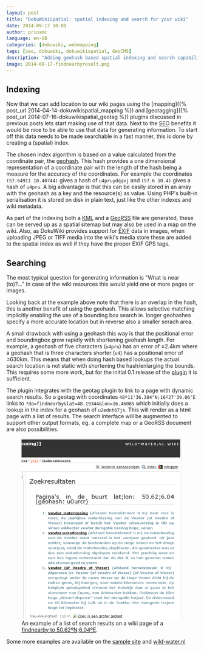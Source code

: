 ```yaml
---
layout: post
title: "DokuWikiSpatial: spatial indexing and search for your wiki"
date: 2014-09-17 10:00
author: prinsmc
language: en-GB
categories: [dokuwiki, webmapping]
tags: [seo, dokuwiki, dokuwikispatial, GeoCMS]
description: "Adding geohash based spatial indexing and search capabilities to DokuWiki."
image: 2014-09-17-findnearbyresult.png
---
```


## Indexing

Now that we can add location to our wiki pages using the [mapping]({% post_url 2014-04-14-dokuwikispatial_mapping %})
and [geotagging]({% post_url 2014-07-16-dokuwikispatial_geotag %}) plugins discussed in previous posts 
lets start making use of that data. Next to the <abbr title="Search Engine Optimization">SEO</abbr> benefits it would be nice to be 
able to use that data for generating information. To start off this data needs to be made 
searchable in a fast manner, this is done by creating a (spatial) index.

The chosen index algorithm is based on a value calculated from the coordinate pair, the 
[geohash](https://en.wikipedia.org/wiki/Geohash). This hash provides a one dimensional 
representation of a coordinate pair with the length of the hash being a measure for the 
accuracy of the coordinates. For example the coordinates `(57.64911 10.40744)` gives a 
hash of `u4pruydqqvj` and `(57.6 10.4)` gives a hash of `u4pru`.
A big advantage is that this can be easily stored in an array with the geohash as a key and the 
resource(s) as value. Using PHP's built-in serialisation it is stored on disk in plain text, 
just like the other indexes and wiki metadata.

As part of the indexing both a [KML](https://en.wikipedia.org/wiki/Keyhole_Markup_Language) 
and a [GeoRSS](https://en.wikipedia.org/wiki/GeoRSS) file are generated, 
these can be served up as a spatial sitemap but may also be used in a map on the wiki. Also, as 
DokuWiki provides support for [EXIF](https://en.wikipedia.org/wiki/Exchangeable_image_file_format#Geolocation) 
data in images, when uploading JPEG or TIFF media into the wiki's media store these are added to the 
spatial index as well if they have the proper EXIF GPS tags.


## Searching

The most typical question for generating information is "What is near (to)?..." In case of the 
wiki resources this would yield one or more pages or images.

Looking back at the example above note that there is an overlap in the hash, this is another 
benefit of using the geohash. This allows selective matching implicitly enabling the use of a 
bounding box search ie. longer geohashes specify a more accurate location but in reverse also
a smaller serach area. 

A small drawback with using a geohash this way is that the positional error and boundingbox 
grow rapidly with shortening geohash length. For example, a geohash of five characters (`u4pru`) 
has an error of ±2.4km where a geohash that is three characters shorter (`u4`) has a positional 
error of ±630km. This means that when doing hash based lookups the actual search location is not 
static with shortening the hash/enlarging the bounds. This requires some more work, but for the 
initial 0.1 release of the [plugin](https://www.dokuwiki.org/plugin:spatialhelper) it is sufficient.

The plugin integrates with the geotag plugin to link to a page with dynamic search results.
So a geotag with coordinates `48º11'36.384"N;16º27'39.06"E` links to 
`?do=findnearby&lat=48.19344&lon=16.46085` which initially does a lookup in the index for a 
geohash of `u2ednt67js`. This will render as a html page with a list of results.
The search interface will be augmented to support other output formats, 
eg. a complete map or a GeoRSS document are also possibilities.

<figure id="screen">
  <img src="/img/2014-09-17-findnearbyresult.png" alt="search results screen capture">
  <figcaption>An example of a list of search results on a wiki page of a 
        <a href="http://wild-water.nl/dokuwiki/start?do=findnearby&geohash=u0urcr">
        findnearby to 50.62ºN;6.04ºE</a>.</figcaption>
</figure>

Some more examples are available on the [sample site](http://dokuwikispatial.sourceforge.net/dokuwiki/spatialhelper:start)
and [wild-water.nl](http://wild-water.nl/dokuwiki/start?do=findnearby&geohash=u0urcr)

<!-- [Talk about this on twitter](https://twitter.com/GeoDiensten/status/).-->